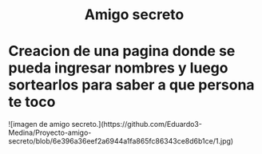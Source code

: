 <h1 align="center"> Amigo secreto </h1>
<h1>Creacion de una pagina donde se pueda ingresar nombres y luego sortearlos para saber a que persona te toco</h1>
![imagen de amigo secreto.](https://github.com/Eduardo3-Medina/Proyecto-amigo-secreto/blob/6e396a36eef2a6944a1fa865fc86343ce8d6b1ce/1.jpg)
